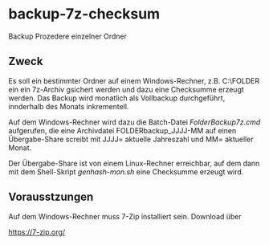 # backup-7z-checksum
Backup Prozedere einzelner Ordner

## Zweck
Es soll ein bestimmter Ordner auf einem Windows-Rechner, z.B. C:\FOLDER ein ein 7z-Archiv gsichert werden und dazu eine Checksumme erzeugt werden. Das Backup wird monatlich als Vollbackup durchgeführt, innderhalb des Monats inkrementell.

Auf dem Windows-Rechner wird dazu die Batch-Datei _FolderBackup7z.cmd_ aufgerufen, die eine Archivdatei FOLDERbackup_JJJJ-MM auf einen Übergabe-Share screibt mit JJJJ= aktuelle Jahreszahl und MM= aktueller Monat.

Der Übergabe-Share ist von einem Linux-Rechner erreichbar, auf dem dann mit dem Shell-Skript _genhash-mon.sh_ eine Checksumme erzeugt wird.

## Vorausstzungen ##
Auf dem Windows-Rechner muss 7-Zip installiert sein.
Download über

https://7-zip.org/